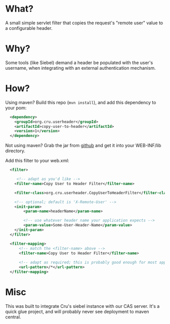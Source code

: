 # What?

A small simple servlet filter that copies the request's "remote user" value to a configurable header.

# Why?

Some tools (like Siebel) demand a header be populated with the user's username,
when integrating with an external authentication mechanism.

# How?

Using maven?
Build this repo (`mvn install`), and add this dependency to your pom:

```xml
  <dependency>
    <groupId>org.cru.userheader</groupId>
    <artifactId>copy-user-to-header</artifactId>
    <version>1</version>
  </dependency>
```

Not using maven?
Grab the jar from
[github](https://github.com/CruGlobal/copy-user-to-header/releases/tag/2)
and get it into your WEB-INF/lib directory.

Add this filter to your web.xml:
```xml
  <filter>

     <!-- adapt as you'd like -->
    <filter-name>Copy User to Header Filter</filter-name>

    <filter-class>org.cru.userheader.CopyUserToHeaderFilter</filter-class>

    <!-- optional; default is 'X-Remote-User' -->
    <init-param>
        <param-name>headerName</param-name>

        <!-- use whatever header name your application expects -->
        <param-value>Some-User-Header-Name</param-value>
    </init-param>
  </filter>

  <filter-mapping>
      <!-- match the <filter-name> above -->
      <filter-name>Copy User to Header Filter</filter-name>
      
      <!-- adapt as required; this is probably good enough for most applications -->
      <url-pattern>/*</url-pattern>
  </filter-mapping>
```


# Misc

This was built to integrate Cru's siebel instance with our CAS server.
It's a quick glue project, and will probably never see deployment to maven central.
